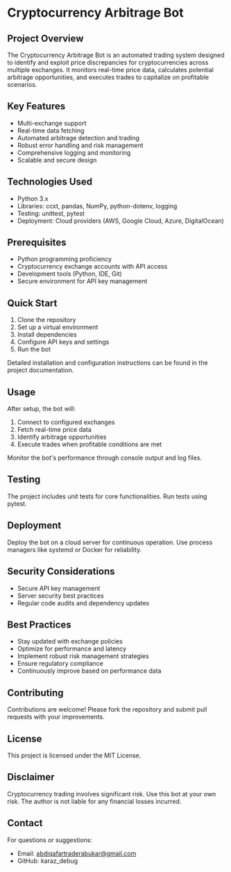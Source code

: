 # Cryptocurrency Arbitrage Bot

## Project Overview

The Cryptocurrency Arbitrage Bot is an automated trading system designed to identify and exploit price discrepancies for cryptocurrencies across multiple exchanges. It monitors real-time price data, calculates potential arbitrage opportunities, and executes trades to capitalize on profitable scenarios.

## Key Features

- Multi-exchange support
- Real-time data fetching
- Automated arbitrage detection and trading
- Robust error handling and risk management
- Comprehensive logging and monitoring
- Scalable and secure design

## Technologies Used

- Python 3.x
- Libraries: ccxt, pandas, NumPy, python-dotenv, logging
- Testing: unittest, pytest
- Deployment: Cloud providers (AWS, Google Cloud, Azure, DigitalOcean)

## Prerequisites

- Python programming proficiency
- Cryptocurrency exchange accounts with API access
- Development tools (Python, IDE, Git)
- Secure environment for API key management

## Quick Start

1. Clone the repository
2. Set up a virtual environment
3. Install dependencies
4. Configure API keys and settings
5. Run the bot

Detailed installation and configuration instructions can be found in the project documentation.

## Usage

After setup, the bot will:
1. Connect to configured exchanges
2. Fetch real-time price data
3. Identify arbitrage opportunities
4. Execute trades when profitable conditions are met

Monitor the bot's performance through console output and log files.

## Testing

The project includes unit tests for core functionalities. Run tests using pytest.

## Deployment

Deploy the bot on a cloud server for continuous operation. Use process managers like systemd or Docker for reliability.

## Security Considerations

- Secure API key management
- Server security best practices
- Regular code audits and dependency updates

## Best Practices

- Stay updated with exchange policies
- Optimize for performance and latency
- Implement robust risk management strategies
- Ensure regulatory compliance
- Continuously improve based on performance data

## Contributing

Contributions are welcome! Please fork the repository and submit pull requests with your improvements.

## License

This project is licensed under the MIT License.

## Disclaimer

Cryptocurrency trading involves significant risk. Use this bot at your own risk. The author is not liable for any financial losses incurred.

## Contact

For questions or suggestions:
- Email: abdiqafartraderabukar@gmail.com
- GitHub: karaz_debug